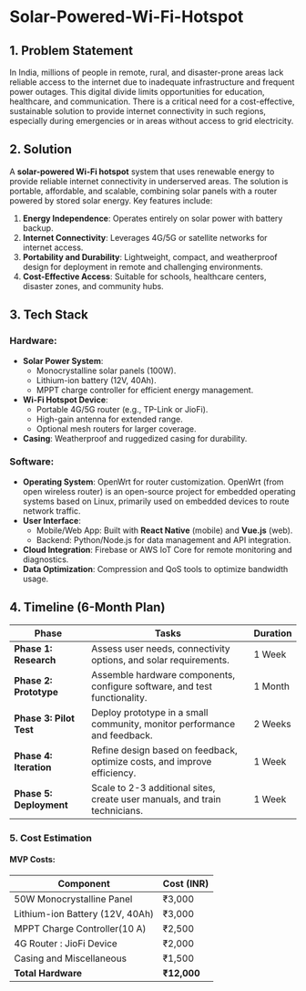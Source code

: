 # Solar-Powered-Wi-Fi-Hotspot

## **1. Problem Statement**  
In India, millions of people in remote, rural, and disaster-prone areas lack reliable access to the internet due to inadequate infrastructure and frequent power outages. 
This digital divide limits opportunities for education, healthcare, and communication. 
There is a critical need for a cost-effective, sustainable solution to provide internet connectivity in such regions, especially during emergencies or in areas without access to grid electricity.


## **2. Solution**  
A **solar-powered Wi-Fi hotspot** system that uses renewable energy to provide reliable internet connectivity in underserved areas. 
The solution is portable, affordable, and scalable, combining solar panels with a router powered by stored solar energy. 
Key features include:  
1. **Energy Independence**: Operates entirely on solar power with battery backup.  
2. **Internet Connectivity**: Leverages 4G/5G or satellite networks for internet access.  
3. **Portability and Durability**: Lightweight, compact, and weatherproof design for deployment in remote and challenging environments.  
4. **Cost-Effective Access**: Suitable for schools, healthcare centers, disaster zones, and community hubs.  


## **3. Tech Stack**  

### **Hardware**:  
- **Solar Power System**:  
  - Monocrystalline solar panels (100W).  
  - Lithium-ion battery (12V, 40Ah).  
  - MPPT charge controller for efficient energy management.  
- **Wi-Fi Hotspot Device**:  
  - Portable 4G/5G router (e.g., TP-Link or JioFi).  
  - High-gain antenna for extended range.  
  - Optional mesh routers for larger coverage.  
- **Casing**: Weatherproof and ruggedized casing for durability.  

### **Software**:  
- **Operating System**:
  OpenWrt for router customization. OpenWrt (from open wireless router) is an open-source project for embedded operating systems based on Linux, primarily used on embedded devices to route network traffic.  
- **User Interface**:  
  - Mobile/Web App: Built with **React Native** (mobile) and **Vue.js** (web).  
  - Backend: Python/Node.js for data management and API integration.  
- **Cloud Integration**: Firebase or AWS IoT Core for remote monitoring and diagnostics.  
- **Data Optimization**: Compression and QoS tools to optimize bandwidth usage.  


## **4. Timeline (6-Month Plan)**  

| **Phase**               | **Tasks**                                                                | **Duration**     |  
|-------------------------|--------------------------------------------------------------------------|------------------|  
| **Phase 1: Research**   | Assess user needs, connectivity options, and solar requirements.         | 1 Week           |  
| **Phase 2: Prototype**  | Assemble hardware components, configure software, and test functionality.| 1 Month          |  
| **Phase 3: Pilot Test** | Deploy prototype in a small community, monitor performance and feedback. | 2 Weeks          |  
| **Phase 4: Iteration**  | Refine design based on feedback, optimize costs, and improve efficiency. | 1 Week           |  
| **Phase 5: Deployment** | Scale to 2-3 additional sites, create user manuals, and train technicians.| 1 Week          |  


### **5. Cost Estimation**  

#### **MVP Costs**:
| **Component**                   | **Cost (INR)** |  
|---------------------------------|----------------|  
| 50W Monocrystalline Panel	      | ₹3,000         |  
| Lithium-ion Battery (12V, 40Ah) | ₹3,000         |  
| MPPT Charge Controller(10 A)    | ₹2,500         |  
| 4G Router : JioFi Device        | ₹2,000         |  
| Casing and Miscellaneous        | ₹1,500         |  
| **Total Hardware**              | **₹12,000**    | 
